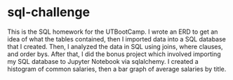 # sql-challenge

This is the SQL homework for the UTBootCamp. I wrote an ERD to get an idea of what the tables contained, then I imported data into a SQL database that I created. Then, I analyzed the data in SQL using joins, where clauses, and order bys. After that, I did the bonus project which involved importing my SQL database to Jupyter Notebook via sqlalchemy. I created a histogram of common salaries, then a bar graph of average salaries by title. 
